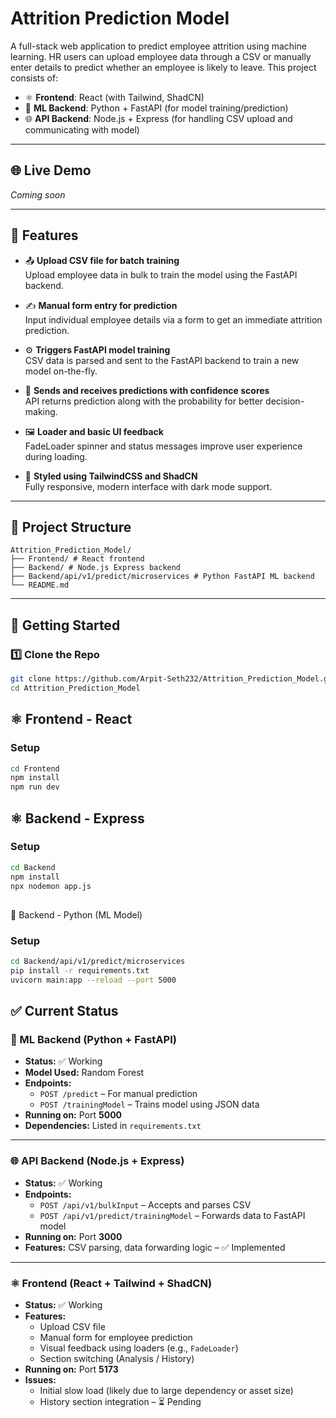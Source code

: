 # Attrition Prediction Model

A full-stack web application to predict employee attrition using machine learning. HR users can upload employee data through a CSV or manually enter details to predict whether an employee is likely to leave. This project consists of:

- ⚛️ **Frontend**: React (with Tailwind, ShadCN)
- 🧠 **ML Backend**: Python + FastAPI (for model training/prediction)
- 🌐 **API Backend**: Node.js + Express (for handling CSV upload and communicating with model)

---

## 🌐 Live Demo

_Coming soon_

---

## 📁 Features

- 📤 **Upload CSV file for batch training**  
  Upload employee data in bulk to train the model using the FastAPI backend.

- ✍️ **Manual form entry for prediction**  
  Input individual employee details via a form to get an immediate attrition prediction.

- ⚙️ **Triggers FastAPI model training**  
  CSV data is parsed and sent to the FastAPI backend to train a new model on-the-fly.

- 🔁 **Sends and receives predictions with confidence scores**  
  API returns prediction along with the probability for better decision-making.

- 🖼️ **Loader and basic UI feedback**  
  FadeLoader spinner and status messages improve user experience during loading.

- 💅 **Styled using TailwindCSS and ShadCN**  
  Fully responsive, modern interface with dark mode support.

---

## 📁 Project Structure

```
Attrition_Prediction_Model/
├── Frontend/ # React frontend
├── Backend/ # Node.js Express backend
├── Backend/api/v1/predict/microservices # Python FastAPI ML backend
└── README.md

```

---

## 🚀 Getting Started

### 1️⃣ Clone the Repo

```bash
git clone https://github.com/Arpit-Seth232/Attrition_Prediction_Model.git
cd Attrition_Prediction_Model
```

## ⚛️ Frontend - React

### Setup

```bash
cd Frontend
npm install
npm run dev
```

## ⚛️  Backend - Express

### Setup

```bash
cd Backend
npm install
npx nodemon app.js
```

## 
🧠 Backend - Python (ML Model)

### Setup

```bash
cd Backend/api/v1/predict/microservices
pip install -r requirements.txt
uvicorn main:app --reload --port 5000
```


## ✅ Current Status

### 🧠 ML Backend (Python + FastAPI)
- **Status:** ✅ Working  
- **Model Used:** Random Forest
- **Endpoints:**
  - `POST /predict` – For manual prediction
  - `POST /trainingModel` – Trains model using JSON data
- **Running on:** Port **5000**
- **Dependencies:** Listed in `requirements.txt`

---

### 🌐 API Backend (Node.js + Express)
- **Status:** ✅ Working  
- **Endpoints:**
  - `POST /api/v1/bulkInput` – Accepts and parses CSV
  - `POST /api/v1/predict/trainingModel` – Forwards data to FastAPI model
- **Running on:** Port **3000**
- **Features:** CSV parsing, data forwarding logic – ✅ Implemented

---

### ⚛️ Frontend (React + Tailwind + ShadCN)
- **Status:** ✅ Working  
- **Features:**
  - Upload CSV file
  - Manual form for employee prediction
  - Visual feedback using loaders (e.g., `FadeLoader`)
  - Section switching (Analysis / History)
- **Running on:** Port **5173**
- **Issues:**
  - Initial slow load (likely due to large dependency or asset size)
  - History section integration – ⏳ Pending
 












